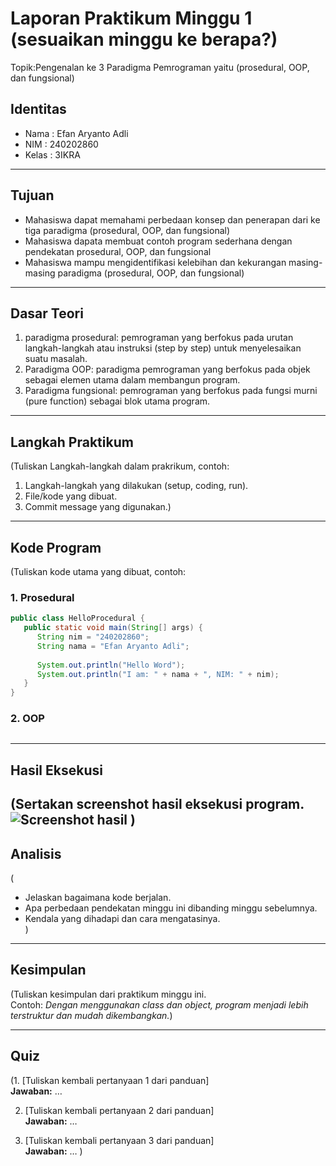 # Laporan Praktikum Minggu 1 (sesuaikan minggu ke berapa?)
Topik:Pengenalan ke 3 Paradigma Pemrograman yaitu (prosedural, OOP, dan fungsional)

## Identitas
- Nama  : Efan Aryanto Adli
- NIM   : 240202860
- Kelas : 3IKRA

---

## Tujuan
- Mahasiswa dapat memahami perbedaan konsep dan penerapan dari ke tiga paradigma (prosedural, OOP, dan fungsional)
- Mahasiswa dapata membuat contoh program sederhana dengan pendekatan prosedural, OOP, dan fungsional
- Mahasiswa mampu mengidentifikasi kelebihan dan kekurangan masing-masing paradigma (prosedural, OOP, dan fungsional)

---

## Dasar Teori 
1. paradigma prosedural: pemrograman yang berfokus pada urutan langkah-langkah atau instruksi (step by step) untuk menyelesaikan suatu masalah.
2. Paradigma OOP: paradigma pemrograman yang berfokus pada objek sebagai elemen utama dalam membangun program.  
3. Paradigma fungsional: pemrograman yang berfokus pada fungsi murni (pure function) sebagai blok utama program.

---

## Langkah Praktikum
(Tuliskan Langkah-langkah dalam prakrikum, contoh:
1. Langkah-langkah yang dilakukan (setup, coding, run).  
2. File/kode yang dibuat.  
3. Commit message yang digunakan.)

---

## Kode Program
(Tuliskan kode utama yang dibuat, contoh:  

### 1. Prosedural
```java
public class HelloProcedural {
   public static void main(String[] args) {
      String nim = "240202860";
      String nama = "Efan Aryanto Adli";
      
      System.out.println("Hello Word");
      System.out.println("I am: " + nama + ", NIM: " + nim);
   }
}
```
### 2. OOP
```java

```
---

## Hasil Eksekusi
(Sertakan screenshot hasil eksekusi program.  
![Screenshot hasil](screenshots/hasil.png)
)
---

## Analisis
(
- Jelaskan bagaimana kode berjalan.  
- Apa perbedaan pendekatan minggu ini dibanding minggu sebelumnya.  
- Kendala yang dihadapi dan cara mengatasinya.  
)
---

## Kesimpulan
(Tuliskan kesimpulan dari praktikum minggu ini.  
Contoh: *Dengan menggunakan class dan object, program menjadi lebih terstruktur dan mudah dikembangkan.*)

---

## Quiz
(1. [Tuliskan kembali pertanyaan 1 dari panduan]  
   **Jawaban:** …  

2. [Tuliskan kembali pertanyaan 2 dari panduan]  
   **Jawaban:** …  

3. [Tuliskan kembali pertanyaan 3 dari panduan]  
   **Jawaban:** …  )

